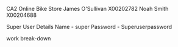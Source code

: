 CA2 Online Bike Store
James O'Sullivan X00202782
Noah Smith X00204688

Super User Details 
Name - super
Password - Superuserpassword

work break-down
